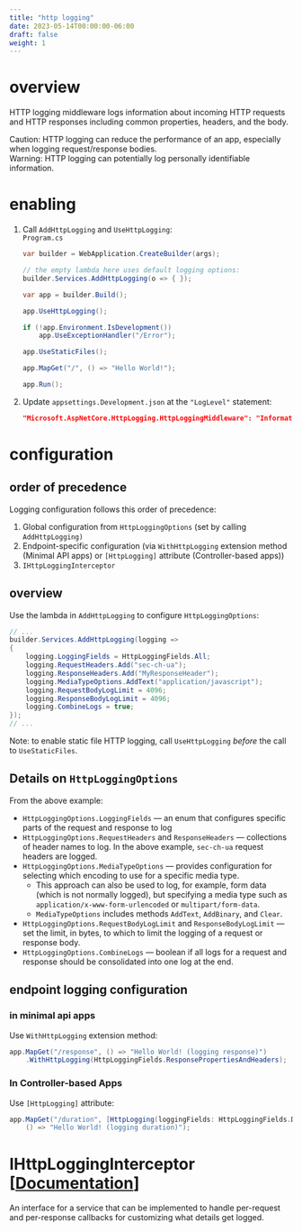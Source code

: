 ```yaml
---
title: "http logging"
date: 2023-05-14T00:00:00-06:00
draft: false
weight: 1
---
```


# overview
HTTP logging middleware logs information about incoming HTTP requests and HTTP responses including common properties, headers, and the body.

<o>Caution</o>: HTTP logging can reduce the performance of an app, especially when logging request/response bodies.  
<r>Warning</r>: HTTP logging can potentially log personally identifiable information.

# enabling
1. Call `AddHttpLogging` and `UseHttpLogging`:  
    `Program.cs`  
    ```cs {hl_lines=[3,7]}
    var builder = WebApplication.CreateBuilder(args);

    // the empty lambda here uses default logging options:
    builder.Services.AddHttpLogging(o => { });

    var app = builder.Build();

    app.UseHttpLogging();

    if (!app.Environment.IsDevelopment())
        app.UseExceptionHandler("/Error");

    app.UseStaticFiles();

    app.MapGet("/", () => "Hello World!");

    app.Run();
    ```
3. Update `appsettings.Development.json` at the `"LogLevel"` statement:
    ```json
    "Microsoft.AspNetCore.HttpLogging.HttpLoggingMiddleware": "Information"
    ```

# configuration
## order of precedence
Logging configuration follows this order of precedence:
1. Global configuration from `HttpLoggingOptions` (set by calling `AddHttpLogging)`
2. Endpoint-specific configuration (via `WithHttpLogging` extension method (Minimal API apps) or `[HttpLogging]` attribute (Controller-based apps))
3. `IHttpLoggingInterceptor`
 
## overview
Use the lambda in `AddHttpLogging` to configure `HttpLoggingOptions`:
```cs
// ...
builder.Services.AddHttpLogging(logging =>
{
    logging.LoggingFields = HttpLoggingFields.All;
    logging.RequestHeaders.Add("sec-ch-ua");
    logging.ResponseHeaders.Add("MyResponseHeader");
    logging.MediaTypeOptions.AddText("application/javascript");
    logging.RequestBodyLogLimit = 4096;
    logging.ResponseBodyLogLimit = 4096;
    logging.CombineLogs = true;
});
// ...
```

<o>Note</o>: to enable static file HTTP logging, call `UseHttpLogging` *before* the call to `UseStaticFiles`. 

## Details on `HttpLoggingOptions`
From the above example:
- `HttpLoggingOptions.LoggingFields` — an enum that configures specific parts of the request and response to log
- `HttpLoggingOptions.RequestHeaders` and `ResponseHeaders` — collections of header names to log. In the above example, `sec-ch-ua` request headers are logged.
- `HttpLoggingOptions.MediaTypeOptions` — provides configuration for selecting which encoding to use for a specific media type.
  - This approach can also be used to log, for example, form data (which is not normally logged), but specifying a media type such as `application/x-www-form-urlencoded` or `multipart/form-data`.
  - `MediaTypeOptions` includes methods `AddText`, `AddBinary`, and `Clear`.
- `HttpLoggingOptions.RequestBodyLogLimit` and `ResponseBodyLogLimit` — set the limit, in bytes, to which to limit the logging of a request or response body.
- `HttpLoggingOptions.CombineLogs` — boolean if all logs for a request and response should be consolidated into one log at the end.

## endpoint logging configuration
### in minimal api apps
Use `WithHttpLogging` extension method:
```cs
app.MapGet("/response", () => "Hello World! (logging response)")
    .WithHttpLogging(HttpLoggingFields.ResponsePropertiesAndHeaders);
```

### In Controller-based Apps
Use `[HttpLogging]` attribute:
```cs
app.MapGet("/duration", [HttpLogging(loggingFields: HttpLoggingFields.Duration)]
    () => "Hello World! (logging duration)");
```

# IHttpLoggingInterceptor [[Documentation](https://learn.microsoft.com/en-us/aspnet/core/fundamentals/http-logging/?view=aspnetcore-8.0&preserve-view=true#ihttplogginginterceptor)]
An interface for a service that can be implemented to handle per-request and per-response callbacks for customizing what details get logged.